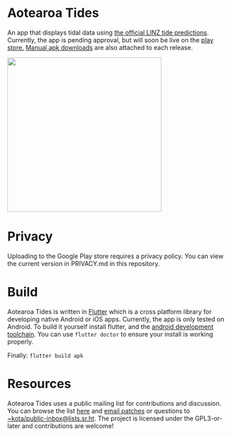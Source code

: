 # Aotearoa Tides

An app that displays tidal data using [the official LINZ tide
predictions](https://www.linz.govt.nz/sea/tides/tide-predictions). Currently,
the app is pending approval, but will soon be live on the
[play store.](https://play.google.com/store/apps/details?id=nz.kota.aotearoa_tides)
[Manual apk downloads](https://git.sr.ht/~kota/aotearoa_tides/refs/v1.0.0) are
also attached to each release.

<img src="https://paste.nilsu.org/e8438b6e252e3b7fc4e7bf8cd7e89f7d3a5fee24.png" width="350">

# Privacy

Uploading to the Google Play store requires a privacy policy. You can view the
current version in PRIVACY.md in this repository.

# Build

Aotearoa Tides is written in [Flutter](https://flutter.dev/) which is a cross
platform library for developing native Android or iOS apps. Currently, the app
is only tested on Android. To build it yourself install flutter, and the [android
development toolchain](https://developer.android.com/studio). You can use `flutter
doctor` to ensure your install is working properly.

Finally: `flutter build apk`

# Resources

Aotearoa Tides uses a public mailing list for contributions and discussion. You can
browse the list [here](https://lists.sr.ht/~kota/public-inbox) and
[email patches](https://git-send-email.io) or questions to
[~kota/public-inbox@lists.sr.ht](https://lists.sr.ht/~kota/public-inbox). The
project is licensed under the GPL3-or-later and contributions are welcome!
